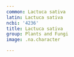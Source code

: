 ```yaml
---
common: Lactuca sativa
latin: Lactuca sativa
ncbi: '4236'
title: Lactuca sativa
group: Plants and Fungi
image: .na.character

---
```

